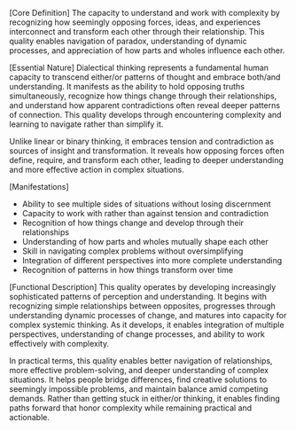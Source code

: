 [Core Definition]
The capacity to understand and work with complexity by recognizing how seemingly opposing forces, ideas, and experiences interconnect and transform each other through their relationship. This quality enables navigation of paradox, understanding of dynamic processes, and appreciation of how parts and wholes influence each other.

[Essential Nature]
Dialectical thinking represents a fundamental human capacity to transcend either/or patterns of thought and embrace both/and understanding. It manifests as the ability to hold opposing truths simultaneously, recognize how things change through their relationships, and understand how apparent contradictions often reveal deeper patterns of connection. This quality develops through encountering complexity and learning to navigate rather than simplify it.

Unlike linear or binary thinking, it embraces tension and contradiction as sources of insight and transformation. It reveals how opposing forces often define, require, and transform each other, leading to deeper understanding and more effective action in complex situations.

[Manifestations]
- Ability to see multiple sides of situations without losing discernment
- Capacity to work with rather than against tension and contradiction
- Recognition of how things change and develop through their relationships
- Understanding of how parts and wholes mutually shape each other
- Skill in navigating complex problems without oversimplifying
- Integration of different perspectives into more complete understanding
- Recognition of patterns in how things transform over time

[Functional Description]
This quality operates by developing increasingly sophisticated patterns of perception and understanding. It begins with recognizing simple relationships between opposites, progresses through understanding dynamic processes of change, and matures into capacity for complex systemic thinking. As it develops, it enables integration of multiple perspectives, understanding of change processes, and ability to work effectively with complexity.

In practical terms, this quality enables better navigation of relationships, more effective problem-solving, and deeper understanding of complex situations. It helps people bridge differences, find creative solutions to seemingly impossible problems, and maintain balance amid competing demands. Rather than getting stuck in either/or thinking, it enables finding paths forward that honor complexity while remaining practical and actionable.